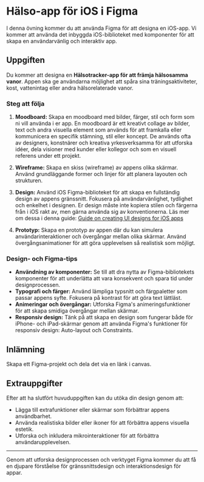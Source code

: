 # Hälso-app för iOS i Figma

I denna övning kommer du att använda Figma för att designa en iOS-app. Vi kommer att använda det inbyggda iOS-biblioteket med komponenter för att skapa en användarvänlig och interaktiv app.

## Uppgiften

Du kommer att designa en **Hälsotracker-app för att främja hälsosamma vanor**. Appen ska ge användarna möjlighet att spåra sina träningsaktiviteter, kost, vattenintag eller andra hälsorelaterade vanor.

### Steg att följa

1. **Moodboard:** Skapa en moodboard med bilder, färger, stil och form som ni vill använda i er app. En moodboard är ett kreativt collage av bilder, text och andra visuella element som används för att framkalla eller kommunicera en specifik stämning, stil eller koncept. De används ofta av designers, konstnärer och kreativa yrkesverksamma för att utforska idéer, dela visioner med kunder eller kollegor och som en visuell referens under ett projekt.

1. **Wireframe:** Skapa en skiss (wireframe) av appens olika skärmar. Använd grundläggande former och linjer för att planera layouten och strukturen.

1. **Design:** Använd iOS Figma-biblioteket för att skapa en fullständig design av appens gränssnitt. Fokusera på användarvänlighet, tydlighet och enkelhet i designen. Er design måste inte kopiera stilen och färgerna från i iOS rakt av, men gärna använda sig av konventionerna. Läs mer om dessa i denna guide: [Guide on creating UI designs for iOS apps](https://uxdesign.cc/guide-on-creating-ui-design-for-ios-apps-5bed644b1667)

1. **Prototyp:** Skapa en prototyp av appen där du kan simulera användarinteraktioner och övergångar mellan olika skärmar. Använd övergångsanimationer för att göra upplevelsen så realistisk som möjligt.

### Design- och Figma-tips

- **Användning av komponenter:** Se till att dra nytta av Figma-bibliotekets komponenter för att underlätta att vara konsekvent och spara tid under designprocessen.
- **Typografi och färger:** Använd lämpliga typsnitt och färgpaletter som passar appens syfte. Fokusera på kontrast för att göra text lättläst.
- **Animeringar och övergångar:** Utforska Figma's animeringsfunktioner för att skapa smidiga övergångar mellan skärmar.
- **Responsiv design:** Tänk på att skapa en design som fungerar både för iPhone- och iPad-skärmar genom att använda Figma's funktioner för responsiv design: Auto-layout och Constraints.

## Inlämning

Skapa ett Figma-projekt och dela det via en länk i canvas.

## Extrauppgifter

Efter att ha slutfört huvuduppgiften kan du utöka din design genom att:

- Lägga till extrafunktioner eller skärmar som förbättrar appens användbarhet.
- Använda realistiska bilder eller ikoner för att förbättra appens visuella estetik.
- Utforska och inkludera mikrointeraktioner för att förbättra användarupplevelsen.

---

Genom att utforska designprocessen och verktyget Figma kommer du att få en djupare förståelse för gränssnittsdesign och interaktionsdesign för appar.
